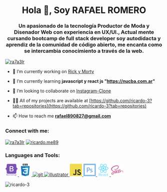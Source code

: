 <h1 align="center">Hola 👋, Soy RAFAEL ROMERO </h1>
<h3 align="center">Un apasionado de la tecnología Productor de Moda y Disenador Web con experiencia en UX/UI., Actual mente cursando bootcamp de full stack developer soy autodidacta y aprendiz de la comunidad de código abierto, me encanta como se intercambia conocimiento a través de la web.</h3>

<p align="left"> <a href="https://twitter.com/ra7a3lr" target="blank"><img src="https://img.shields.io/twitter/follow/ra7a3lr?logo=twitter&style=for-the-badge" alt="ra7a3lr" /></a> </p>

- 🔭 I’m currently working on [Rick y Morty](https://github.com/ricardo-3/Rick-and-Morty)

- 🌱 I’m currently learning **javascript y react js "https://nucba.com.ar"**

- 👯 I’m looking to collaborate on [Instagram-Clone](file:///C:/Users/romer/OneDrive/Escritorio/instagram-clone/login.html#)

- 👨‍💻 All of my projects are available at [https://github.com/ricardo-3?tab=repositories](https://github.com/ricardo-3?tab=repositories)

- 📫 How to reach me **rafael890827@gmail.com**

<h3 align="left">Connect with me:</h3>
<p align="left">
<a href="https://twitter.com/ra7a3lr" target="blank"><img align="center" src="https://raw.githubusercontent.com/rahuldkjain/github-profile-readme-generator/master/src/images/icons/Social/twitter.svg" alt="ra7a3lr" height="30" width="40" /></a>
<a href="https://instagram.com/ricardo.me89" target="blank"><img align="center" src="https://raw.githubusercontent.com/rahuldkjain/github-profile-readme-generator/master/src/images/icons/Social/instagram.svg" alt="ricardo.me89" height="30" width="40" /></a>
</p>

<h3 align="left">Languages and Tools:</h3>
<p align="left"> <a href="https://getbootstrap.com" target="_blank" rel="noreferrer"> <img src="https://raw.githubusercontent.com/devicons/devicon/master/icons/bootstrap/bootstrap-plain-wordmark.svg" alt="bootstrap" width="40" height="40"/> </a> <a href="https://www.w3schools.com/css/" target="_blank" rel="noreferrer"> <img src="https://raw.githubusercontent.com/devicons/devicon/master/icons/css3/css3-original-wordmark.svg" alt="css3" width="40" height="40"/> </a> <a href="https://git-scm.com/" target="_blank" rel="noreferrer"> <img src="https://www.vectorlogo.zone/logos/git-scm/git-scm-icon.svg" alt="git" width="40" height="40"/> </a> <a href="https://www.adobe.com/in/products/illustrator.html" target="_blank" rel="noreferrer"> <img src="https://www.vectorlogo.zone/logos/adobe_illustrator/adobe_illustrator-icon.svg" alt="illustrator" width="40" height="40"/> </a> <a href="https://developer.mozilla.org/en-US/docs/Web/JavaScript" target="_blank" rel="noreferrer"> <img src="https://raw.githubusercontent.com/devicons/devicon/master/icons/javascript/javascript-original.svg" alt="javascript" width="40" height="40"/> </a> <a href="https://www.photoshop.com/en" target="_blank" rel="noreferrer"> <img src="https://raw.githubusercontent.com/devicons/devicon/master/icons/photoshop/photoshop-line.svg" alt="photoshop" width="40" height="40"/> </a> <a href="https://reactjs.org/" target="_blank" rel="noreferrer"> <img src="https://raw.githubusercontent.com/devicons/devicon/master/icons/react/react-original-wordmark.svg" alt="react" width="40" height="40"/> </a> <a href="https://sass-lang.com" target="_blank" rel="noreferrer"> <img src="https://raw.githubusercontent.com/devicons/devicon/master/icons/sass/sass-original.svg" alt="sass" width="40" height="40"/> </a> </p>

<p><img align="center" src="https://github-readme-stats.vercel.app/api/top-langs?username=ricardo-3&show_icons=true&locale=en&layout=compact" alt="ricardo-3" /></p>

